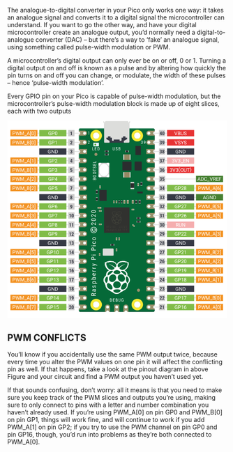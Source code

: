 The analogue-to-digital converter in your Pico only works one way: it takes an analogue signal
and converts it to a digital signal the microcontroller can understand. If you want to go the
other way, and have your digital microcontroller create an analogue output, you’d normally need
a digital-to-analogue converter (DAC) – but there’s a way to ‘fake’ an analogue signal, using
something called pulse-width modulation or PWM.

A microcontroller’s digital output can only ever be on or off, 0 or 1. Turning a digital output on
and off is known as a pulse and by altering how quickly the pin turns on and off you can change,
or modulate, the width of these pulses – hence ‘pulse-width modulation’.

Every GPIO pin on your Pico is capable of pulse-width modulation, but the microcontroller’s
pulse-width modulation block is made up of eight slices, each with two outputs

![PWM Pins](https://github.com/RahulP5/RaspberryPico/blob/main/Documents/img/PWMpin.png)

## PWM CONFLICTS
You’ll know if you accidentally use the same PWM output twice, because every time you alter the PWM values on
one pin it will affect the conflicting pin as well. If that happens, take a look at the pinout diagram in above Figure
and your circuit and find a PWM output you haven’t used yet.

If that sounds confusing, don’t worry: all it means is that you need to make sure you keep
track of the PWM slices and outputs you’re using, making sure to only connect to pins with a
letter and number combination you haven’t already used. If you’re using PWM_A[0] on pin GP0
and PWM_B[0] on pin GP1, things will work fine, and will continue to work if you add PWM_A[1]
on pin GP2; if you try to use the PWM channel on pin GP0 and pin GP16, though, you’d run into
problems as they’re both connected to PWM_A[0].
